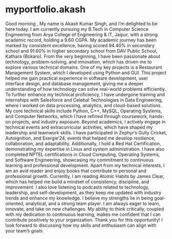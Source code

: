 # myportfolio.akash
Good morning , My name is Akash Kumar Singh, and I’m delighted to be here today. I
am currently pursuing my B.Tech in Computer Science Engineering from Arya College
of Engineering & IT, Jaipur, with a strong academic record, holding a 9.60 CGPA. My
academic journey has been marked by consistent excellence, having scored 94.40% in
secondary school and 91.60% in higher secondary school from DAV Public School,
Kathara (Bokaro).
From the very beginning, I have been passionate about technology, problem-solving,
and innovation, which has driven me to explore various technical domains. One of my
key projects is a Restaurant Management System, which I developed using Python and
GUI. This project helped me gain practical experience in software development, user
interface design, and database management, giving me a deeper understanding of how
technology can solve real-world problems efficiently.
To further enhance my technical proficiency, I have undergone training and internships with
Salesforce and Celebal Technologies in Data Engineering, where I worked on data
processing, analytics, and cloud-based solutions. My core technical skills include
Python, C++, MySQL, Operating Systems, and Computer Networks, which I have
refined through coursework, hands-on projects, and industry exposure.
Beyond academics, I actively engage in technical events and extracurricular activities,
which have shaped my leadership and teamwork skills. I have participated in Zephyr’s
Gully Cricket, Autoignition, and Exergie’24, events that helped me develop resilience,
collaboration, and adaptability. Additionally, I hold a Red Hat Certification,
demonstrating my expertise in Linux and system administration. I have also completed
NPTEL certifications in Cloud Computing, Operating Systems, and Software Engineering, showcasing my commitment to continuous learning and professional
development.
Apart from my technical interests, I am an avid reader and enjoy books that contribute
to personal and professional growth. Currently, I am reading Atomic Habits by James
Clear, which has helped me build a mindset of consistency, discipline, and
improvement. I also love listening to podcasts related to technology, leadership, and
self-development, as they keep me updated with industry trends and enhance my
knowledge.
I believe my strengths lie in being goal-oriented, analytical, and a strong team player. I
am always eager to learn, innovate, and take on new challenges. My ability to think
critically, coupled with my dedication to continuous learning, makes me confident that I
can contribute positively to your organization.
Thank you for this opportunity! I look forward to discussing how my skills and
enthusiasm can align with your team’s goals
